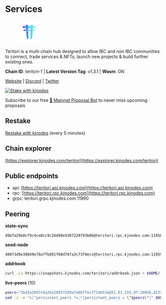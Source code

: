 # Services

<figure><img src="https://raw.githubusercontent.com/kj89/cosmos-images/main/logos/teritori.png" alt=""><figcaption></figcaption></figure>

Teritori is a multi-chain hub designed to allow IBC and non IBC communities  to connect, trade services & NFTs, launch new projects & build further existing ones.

**Chain ID**: teritori-1 | **Latest Version Tag**: v1.3.1 | **Wasm**: ON

[Website](https://teritori.com) | [Discord](https://discord.gg/teritori) | [Twitter](https://twitter.com/TeritoriNetwork)

[![Stake with kjnodes](https://i.ibb.co/cr44Q8j/button-stake-with-kjnodes.png)](https://restake.app/teritori/torivaloper184ln03hkpt75uhrrr26f66kvcqvf4yn4nc2xjm)

Subscribe to our free [🤖 Mainnet Proposal Bot](https://t.me/kjnodes_proposal_bot) to never miss upcoming proposals

## Restake

[Restake with kjnodes](https://restake.app/teritori/torivaloper184ln03hkpt75uhrrr26f66kvcqvf4yn4nc2xjm) (every 5 minutes)
## Chain explorer
[https://explorer.kjnodes.com/teritori](https://explorer.kjnodes.com/teritori)

## Public endpoints

* api: [https://teritori.api.kjnodes.com](https://teritori.api.kjnodes.com)
* rpc: [https://teritori.rpc.kjnodes.com](https://teritori.rpc.kjnodes.com)
* grpc: teritori.grpc.kjnodes.com:11990

## Peering

**state-sync**

```text
d9bfa29e0cf9c4ce0cc9c26d98e5d97228f93b0b@teritori.rpc.kjnodes.com:11956
```

**seed-node**

```text
400f3d9e30b69e78a7fb891f60d76fa3c73f0ecc@teritori.rpc.kjnodes.com:11959
```

**addrbook**
```bash
curl -Ls https://snapshots.kjnodes.com/teritori/addrbook.json > $HOME/.teritorid/config/addrbook.json
```

**live-peers** (10)
```bash
peers="3bd3a20d7c8a26a20927289a7a6bffecf71de53e@51.81.155.97:10856,d2247f7b919f0781c90ee61958d7044665a22d38@169.155.44.201:26656,d40face481bc00a617d9a29c39be412a776e28c2@116.202.36.240:10656,ebc272824924ea1a27ea3183dd0b9ba713494f83@95.214.52.139:27166,694d6e93a71a25269dbaee2674f423b3109a582d@71.236.119.108:22656,ab03f6d2d469e0be5b7fd5cb7388c7feffc1deac@15.235.114.194:10656,7c0f6f5c49d380f4b484e8da1ab51b3fd7befb76@163.172.135.245:26656,43da931d00da102c002e0a227de7258b8fb1871a@144.126.135.53:26656,d9bfa29e0cf9c4ce0cc9c26d98e5d97228f93b0b@65.109.88.38:11956,106490318e51355bc6d72e7941a0080f8b8256b9@185.16.39.14:26656"
sed -i -e "s|^persistent_peers *=.*|persistent_peers = \"$peers\"|" $HOME/.teritorid/config/config.toml
```
